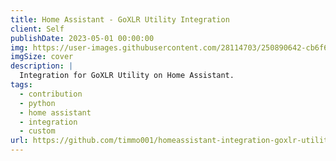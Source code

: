 ```yaml
---
title: Home Assistant - GoXLR Utility Integration
client: Self
publishDate: 2023-05-01 00:00:00
img: https://user-images.githubusercontent.com/28114703/250890642-cb6f6dac-e571-45ce-8848-45c8449ed84c.png
imgSize: cover
description: |
  Integration for GoXLR Utility on Home Assistant.
tags:
  - contribution
  - python
  - home assistant
  - integration
  - custom
url: https://github.com/timmo001/homeassistant-integration-goxlr-utility
---
```

